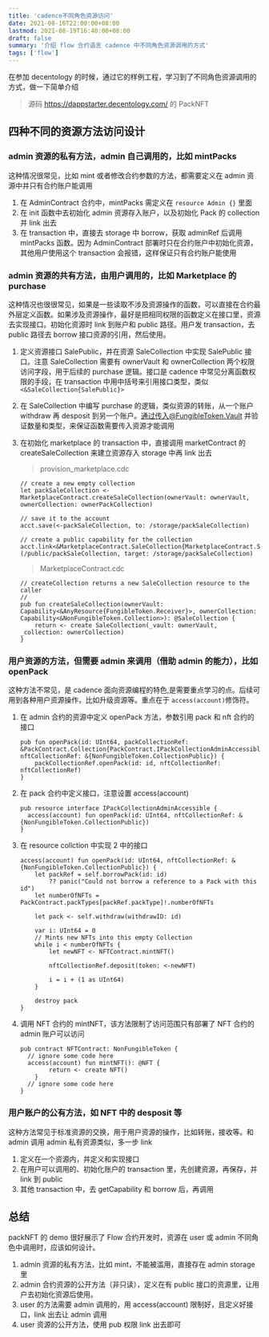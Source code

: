 ```yaml
---
title: 'cadence不同角色资源访问'
date: 2021-08-16T22:00:00+08:00
lastmod: 2021-08-19T16:40:00+08:00
draft: false
summary: '介绍 flow 合约语言 cadence 中不同角色资源调用的方式'
tags: ['flow']
---
```


在参加 decentology 的时候，通过它的样例工程，学习到了不同角色资源调用的方式，做一下简单介绍

> 源码 https://dappstarter.decentology.com/ 的 PackNFT

## 四种不同的资源方法访问设计

### admin 资源的私有方法，admin 自己调用的，比如 mintPacks

这种情况很常见，比如 mint 或者修改合约参数的方法，都需要定义在 admin 资源中并只有合约账户能调用

1. 在 AdminContract 合约中，mintPacks 需定义在 `resource Admin {}` 里面
2. 在 init 函数中去初始化 admin 资源存入账户，以及初始化 Pack 的 collection 并 link 出去
3. 在 transaction 中，直接去 storage 中 borrow，获取 adminRef 后调用 mintPacks 函数。因为 AdminContract 部署时只在合约账户中初始化资源，其他用户使用这个 transaction 会报错，这样保证只有合约账户能使用

### admin 资源的共有方法，由用户调用的，比如 Marketplace 的 purchase

这种情况也很很常见，如果是一些读取不涉及资源操作的函数，可以直接在合约最外层定义函数。如果涉及资源操作，最好是把相同权限的函数定义在接口里，资源去实现接口。初始化资源时 link 到账户和 public 路径。用户发 transaction，去 public 路径去 borrow 接口资源的引用，然后使用。

1.  定义资源接口 SalePublic，并在资源 SaleCollection 中实现 SalePublic 接口。注意 SaleCollection 需要有 ownerVault 和 ownerCollection 两个权限访问字段，用于后续的 purchase 逻辑。接口是 cadence 中常见分离函数权限的手段，在 transaction 中用中括号来引用接口类型，类似`<&SaleCollection{SalePublic}>`
2.  在 SaleCollection 中编写 purchase 的逻辑，类似资源的转账，从一个账户 withdraw 再 desposit 到另一个账户。通过传入@FungibleToken.Vault 并验证数量和类型，来保证函数需要传入资源才能调用
3.  在初始化 marketplace 的 transaction 中，直接调用 marketContract 的 createSaleCollection 来建立资源存入 storage 中再 link 出去

    > provision_marketplace.cdc

        // create a new empty collection
        let packSaleCollection <- MarketplaceContract.createSaleCollection(ownerVault: ownerVault, ownerCollection: ownerPackCollection)

        // save it to the account
        acct.save(<-packSaleCollection, to: /storage/packSaleCollection)

        // create a public capability for the collection
        acct.link<&MarketplaceContract.SaleCollection{MarketplaceContract.SalePublic}>(/public/packSaleCollection, target: /storage/packSaleCollection)

    > MarketplaceContract.cdc

        // createCollection returns a new SaleCollection resource to the caller
        //
        pub fun createSaleCollection(ownerVault: Capability<&AnyResource{FungibleToken.Receiver}>, ownerCollection: Capability<&NonFungibleToken.Collection>): @SaleCollection {
            return <- create SaleCollection(_vault: ownerVault, _collection: ownerCollection)
        }

### 用户资源的方法，但需要 admin 来调用（借助 admin 的能力），比如 openPack

这种方法不常见，是 cadence 面向资源编程的特色,是需要重点学习的点。后续可用到各种用户资源操作，比如升级资源等。重点在于 `access(account)`修饰符。

1.  在 admin 合约的资源中定义 openPack 方法，参数引用 pack 和 nft 合约的接口

        pub fun openPack(id: UInt64, packCollectionRef: &PackContract.Collection{PackContract.IPackCollectionAdminAccessible}, nftCollectionRef: &{NonFungibleToken.CollectionPublic}) {
            packCollectionRef.openPack(id: id, nftCollectionRef: nftCollectionRef)
        }

2.  在 pack 合约中定义接口，注意设置 access(account)

        pub resource interface IPackCollectionAdminAccessible {
          access(account) fun openPack(id: UInt64, nftCollectionRef: &{NonFungibleToken.CollectionPublic})
        }

3.  在 resource collction 中实现 2 中的接口

        access(account) fun openPack(id: UInt64, nftCollectionRef: &{NonFungibleToken.CollectionPublic}) {
            let packRef = self.borrowPack(id: id)
                ?? panic("Could not borrow a reference to a Pack with this id")
            let numberOfNFTs = PackContract.packTypes[packRef.packType]!.numberOfNFTs

            let pack <- self.withdraw(withdrawID: id)

            var i: UInt64 = 0
            // Mints new NFTs into this empty Collection
            while i < numberOfNFTs {
                let newNFT <- NFTContract.mintNFT()

                nftCollectionRef.deposit(token: <-newNFT)

                i = i + (1 as UInt64)
            }

            destroy pack
        }

4.  调用 NFT 合约的 mintNFT，该方法限制了访问范围只有部署了 NFT 合约的 admin 账户可以访问

        pub contract NFTContract: NonFungibleToken {
          // ignore some code here
          access(account) fun mintNFT(): @NFT {
                return <- create NFT()
            }
          // ignore some code here
        }

### 用户账户的公有方法，如 NFT 中的 desposit 等

这种方法常见于标准资源的交换，用于用户资源的操作，比如转账，接收等。和 admin 调用 admin 私有资源类似，多一步 link

1. 定义在一个资源内，并定义和实现接口
2. 在用户可以调用的、初始化账户的 transaction 里，先创建资源，再保存，并 link 到 public
3. 其他 transaction 中，去 getCapability 和 borrow 后，再调用

## 总结

packNFT 的 demo 很好展示了 Flow 合约开发时，资源在 user 或 admin 不同角色中调用时，应该如何设计。

1. admin 资源的私有方法，比如 mint，不能被滥用，直接存在 admin storage 里
2. admin 合约资源的公开方法（非只读），定义在有 public 接口的资源里，让用户去初始化资源后使用。
3. user 的方法需要 admin 调用的，用 access(account) 限制好，且定义好接口，link 出去让 admin 调用
4. user 资源的公开方法，使用 pub 权限 link 出去即可
